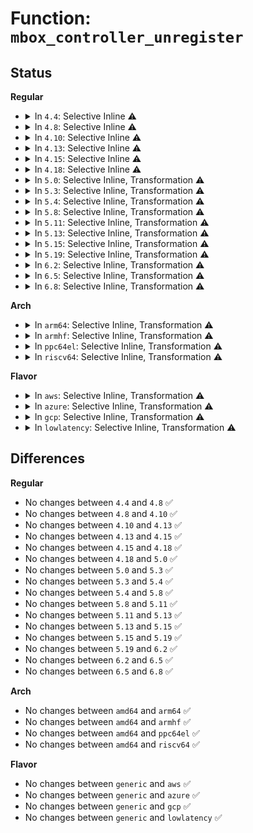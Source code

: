 # Function: <code>mbox_controller_unregister</code>

## Status
<b>Regular</b>
<ul>
<li>
<details>
<summary>In <code>4.4</code>: Selective Inline ⚠️</summary>

```c
void mbox_controller_unregister(struct mbox_controller *mbox);
```

**Collision:** Unique Global

**Inline:** Selective

**Transformation:** False

**Instances:**

```
In drivers/mailbox/mailbox.c (ffffffff816eb8f0)
Location: drivers/mailbox/mailbox.c:486
Inline: True
```
**Symbols:**

```
ffffffff816eb8f0-ffffffff816eb9a6: mbox_controller_unregister (STB_GLOBAL)
```
</details>
</li>
<li>
<details>
<summary>In <code>4.8</code>: Selective Inline ⚠️</summary>

```c
void mbox_controller_unregister(struct mbox_controller *mbox);
```

**Collision:** Unique Global

**Inline:** Selective

**Transformation:** False

**Instances:**

```
In drivers/mailbox/mailbox.c (ffffffff817503e0)
Location: drivers/mailbox/mailbox.c:486
Inline: True
```
**Symbols:**

```
ffffffff817503e0-ffffffff81750495: mbox_controller_unregister (STB_GLOBAL)
```
</details>
</li>
<li>
<details>
<summary>In <code>4.10</code>: Selective Inline ⚠️</summary>

```c
void mbox_controller_unregister(struct mbox_controller *mbox);
```

**Collision:** Unique Global

**Inline:** Selective

**Transformation:** False

**Instances:**

```
In drivers/mailbox/mailbox.c (ffffffff8177bfa0)
Location: drivers/mailbox/mailbox.c:485
Inline: True
```
**Symbols:**

```
ffffffff8177bfa0-ffffffff8177c055: mbox_controller_unregister (STB_GLOBAL)
```
</details>
</li>
<li>
<details>
<summary>In <code>4.13</code>: Selective Inline ⚠️</summary>

```c
void mbox_controller_unregister(struct mbox_controller *mbox);
```

**Collision:** Unique Global

**Inline:** Selective

**Transformation:** False

**Instances:**

```
In drivers/mailbox/mailbox.c (ffffffff8179ab00)
Location: drivers/mailbox/mailbox.c:498
Inline: True
```
**Symbols:**

```
ffffffff8179ab00-ffffffff8179aba9: mbox_controller_unregister (STB_GLOBAL)
```
</details>
</li>
<li>
<details>
<summary>In <code>4.15</code>: Selective Inline ⚠️</summary>

```c
void mbox_controller_unregister(struct mbox_controller *mbox);
```

**Collision:** Unique Global

**Inline:** Selective

**Transformation:** False

**Instances:**

```
In drivers/mailbox/mailbox.c (ffffffff81810ed0)
Location: drivers/mailbox/mailbox.c:498
Inline: True
```
**Symbols:**

```
ffffffff81810ed0-ffffffff81810f79: mbox_controller_unregister (STB_GLOBAL)
```
</details>
</li>
<li>
<details>
<summary>In <code>4.18</code>: Selective Inline ⚠️</summary>

```c
void mbox_controller_unregister(struct mbox_controller *mbox);
```

**Collision:** Unique Global

**Inline:** Selective

**Transformation:** False

**Instances:**

```
In drivers/mailbox/mailbox.c (ffffffff8185ad60)
Location: drivers/mailbox/mailbox.c:498
Inline: True
```
**Symbols:**

```
ffffffff8185ad60-ffffffff8185ae05: mbox_controller_unregister (STB_GLOBAL)
```
</details>
</li>
<li>
<details>
<summary>In <code>5.0</code>: Selective Inline, Transformation ⚠️</summary>

```c
void mbox_controller_unregister(struct mbox_controller *mbox);
```

**Collision:** Unique Global

**Inline:** Selective

**Transformation:** True

**Instances:**

```
In drivers/mailbox/mailbox.c (ffffffff8187a228)
Location: drivers/mailbox/mailbox.c:528
Inline: True
Inline callers:
  - drivers/mailbox/mailbox.c:__devm_mbox_controller_unregister
Direct callers:
  - drivers/mailbox/mailbox.c:__devm_mbox_controller_unregister
```
**Symbols:**

```
ffffffff8187a160-ffffffff8187a1fb: mbox_controller_unregister.part.14 (STB_LOCAL)
ffffffff8187a200-ffffffff8187a216: mbox_controller_unregister (STB_GLOBAL)
```
</details>
</li>
<li>
<details>
<summary>In <code>5.3</code>: Selective Inline, Transformation ⚠️</summary>

```c
void mbox_controller_unregister(struct mbox_controller *mbox);
```

**Collision:** Unique Global

**Inline:** Selective

**Transformation:** True

**Instances:**

```
In drivers/mailbox/mailbox.c (ffffffff818bf7d8)
Location: drivers/mailbox/mailbox.c:527
Inline: True
Inline callers:
  - drivers/mailbox/mailbox.c:__devm_mbox_controller_unregister
Direct callers:
  - drivers/mailbox/mailbox.c:__devm_mbox_controller_unregister
```
**Symbols:**

```
ffffffff818bf710-ffffffff818bf7a9: mbox_controller_unregister.part.0 (STB_LOCAL)
ffffffff818bf7b0-ffffffff818bf7c6: mbox_controller_unregister (STB_GLOBAL)
```
</details>
</li>
<li>
<details>
<summary>In <code>5.4</code>: Selective Inline, Transformation ⚠️</summary>

```c
void mbox_controller_unregister(struct mbox_controller *mbox);
```

**Collision:** Unique Global

**Inline:** Selective

**Transformation:** True

**Instances:**

```
In drivers/mailbox/mailbox.c (ffffffff818f2328)
Location: drivers/mailbox/mailbox.c:527
Inline: True
Inline callers:
  - drivers/mailbox/mailbox.c:__devm_mbox_controller_unregister
Direct callers:
  - drivers/mailbox/mailbox.c:__devm_mbox_controller_unregister
```
**Symbols:**

```
ffffffff818f2260-ffffffff818f22f9: mbox_controller_unregister.part.0 (STB_LOCAL)
ffffffff818f2300-ffffffff818f2316: mbox_controller_unregister (STB_GLOBAL)
```
</details>
</li>
<li>
<details>
<summary>In <code>5.8</code>: Selective Inline, Transformation ⚠️</summary>

```c
void mbox_controller_unregister(struct mbox_controller *mbox);
```

**Collision:** Unique Global

**Inline:** Selective

**Transformation:** True

**Instances:**

```
In drivers/mailbox/mailbox.c (ffffffff819c7a98)
Location: drivers/mailbox/mailbox.c:527
Inline: True
Inline callers:
  - drivers/mailbox/mailbox.c:__devm_mbox_controller_unregister
Direct callers:
  - drivers/mailbox/mailbox.c:__devm_mbox_controller_unregister
```
**Symbols:**

```
ffffffff819c79d0-ffffffff819c7a69: mbox_controller_unregister.part.0 (STB_LOCAL)
ffffffff819c7a70-ffffffff819c7a86: mbox_controller_unregister (STB_GLOBAL)
```
</details>
</li>
<li>
<details>
<summary>In <code>5.11</code>: Selective Inline, Transformation ⚠️</summary>

```c
void mbox_controller_unregister(struct mbox_controller *mbox);
```

**Collision:** Unique Global

**Inline:** Selective

**Transformation:** True

**Instances:**

```
In drivers/mailbox/mailbox.c (ffffffff819c79e8)
Location: drivers/mailbox/mailbox.c:529
Inline: True
Inline callers:
  - drivers/mailbox/mailbox.c:__devm_mbox_controller_unregister
Direct callers:
  - drivers/mailbox/mailbox.c:__devm_mbox_controller_unregister
```
**Symbols:**

```
ffffffff819c7920-ffffffff819c79b9: mbox_controller_unregister.part.0 (STB_LOCAL)
ffffffff819c79c0-ffffffff819c79d6: mbox_controller_unregister (STB_GLOBAL)
```
</details>
</li>
<li>
<details>
<summary>In <code>5.13</code>: Selective Inline, Transformation ⚠️</summary>

```c
void mbox_controller_unregister(struct mbox_controller *mbox);
```

**Collision:** Unique Global

**Inline:** Selective

**Transformation:** True

**Instances:**

```
In drivers/mailbox/mailbox.c (ffffffff819ac928)
Location: drivers/mailbox/mailbox.c:529
Inline: True
Inline callers:
  - drivers/mailbox/mailbox.c:__devm_mbox_controller_unregister
Direct callers:
  - drivers/mailbox/mailbox.c:__devm_mbox_controller_unregister
```
**Symbols:**

```
ffffffff819ac860-ffffffff819ac8f9: mbox_controller_unregister.part.0 (STB_LOCAL)
ffffffff819ac900-ffffffff819ac916: mbox_controller_unregister (STB_GLOBAL)
```
</details>
</li>
<li>
<details>
<summary>In <code>5.15</code>: Selective Inline, Transformation ⚠️</summary>

```c
void mbox_controller_unregister(struct mbox_controller *mbox);
```

**Collision:** Unique Global

**Inline:** Selective

**Transformation:** True

**Instances:**

```
In drivers/mailbox/mailbox.c (ffffffff81a5ae68)
Location: drivers/mailbox/mailbox.c:529
Inline: True
Inline callers:
  - drivers/mailbox/mailbox.c:__devm_mbox_controller_unregister
Direct callers:
  - drivers/mailbox/mailbox.c:__devm_mbox_controller_unregister
```
**Symbols:**

```
ffffffff81a5ad90-ffffffff81a5ae35: mbox_controller_unregister.part.0 (STB_LOCAL)
ffffffff81d3151a-ffffffff81d3152e: mbox_controller_unregister.part.0.cold (STB_LOCAL)
ffffffff81a5ae40-ffffffff81a5ae56: mbox_controller_unregister (STB_GLOBAL)
```
</details>
</li>
<li>
<details>
<summary>In <code>5.19</code>: Selective Inline, Transformation ⚠️</summary>

```c
void mbox_controller_unregister(struct mbox_controller *mbox);
```

**Collision:** Unique Global

**Inline:** Selective

**Transformation:** True

**Instances:**

```
In drivers/mailbox/mailbox.c (ffffffff81bca698)
Location: drivers/mailbox/mailbox.c:536
Inline: True
Inline callers:
  - drivers/mailbox/mailbox.c:__devm_mbox_controller_unregister
Direct callers:
  - drivers/mailbox/mailbox.c:__devm_mbox_controller_unregister
```
**Symbols:**

```
ffffffff81bca5a0-ffffffff81bca657: mbox_controller_unregister.part.0 (STB_LOCAL)
ffffffff81efd974-ffffffff81efd988: mbox_controller_unregister.part.0.cold (STB_LOCAL)
ffffffff81bca660-ffffffff81bca682: mbox_controller_unregister (STB_GLOBAL)
```
</details>
</li>
<li>
<details>
<summary>In <code>6.2</code>: Selective Inline, Transformation ⚠️</summary>

```c
void mbox_controller_unregister(struct mbox_controller *mbox);
```

**Collision:** Unique Global

**Inline:** Selective

**Transformation:** True

**Instances:**

```
In drivers/mailbox/mailbox.c (ffffffff81d73ce8)
Location: drivers/mailbox/mailbox.c:536
Inline: True
Inline callers:
  - drivers/mailbox/mailbox.c:__devm_mbox_controller_unregister
Direct callers:
  - drivers/mailbox/mailbox.c:__devm_mbox_controller_unregister
```
**Symbols:**

```
ffffffff81d73bd0-ffffffff81d73c87: mbox_controller_unregister.part.0 (STB_LOCAL)
ffffffff820aa20e-ffffffff820aa222: mbox_controller_unregister.part.0.cold (STB_LOCAL)
ffffffff81d73ca0-ffffffff81d73cc2: mbox_controller_unregister (STB_GLOBAL)
```
</details>
</li>
<li>
<details>
<summary>In <code>6.5</code>: Selective Inline, Transformation ⚠️</summary>

```c
void mbox_controller_unregister(struct mbox_controller *mbox);
```

**Collision:** Unique Global

**Inline:** Selective

**Transformation:** True

**Instances:**

```
In drivers/mailbox/mailbox.c (ffffffff81de1ca8)
Location: drivers/mailbox/mailbox.c:576
Inline: True
Inline callers:
  - drivers/mailbox/mailbox.c:__devm_mbox_controller_unregister
Direct callers:
  - drivers/mailbox/mailbox.c:__devm_mbox_controller_unregister
```
**Symbols:**

```
ffffffff81de1b80-ffffffff81de1c41: mbox_controller_unregister.part.0 (STB_LOCAL)
ffffffff8212b70d-ffffffff8212b721: mbox_controller_unregister.part.0.cold (STB_LOCAL)
ffffffff81de1c60-ffffffff81de1c82: mbox_controller_unregister (STB_GLOBAL)
```
</details>
</li>
<li>
<details>
<summary>In <code>6.8</code>: Selective Inline, Transformation ⚠️</summary>

```c
void mbox_controller_unregister(struct mbox_controller *mbox);
```

**Collision:** Unique Global

**Inline:** Selective

**Transformation:** True

**Instances:**

```
In drivers/mailbox/mailbox.c (ffffffff81e97c68)
Location: drivers/mailbox/mailbox.c:577
Inline: True
Inline callers:
  - drivers/mailbox/mailbox.c:__devm_mbox_controller_unregister
Direct callers:
  - drivers/mailbox/mailbox.c:__devm_mbox_controller_unregister
```
**Symbols:**

```
ffffffff81e97b40-ffffffff81e97c01: mbox_controller_unregister.part.0 (STB_LOCAL)
ffffffff8220d31f-ffffffff8220d333: mbox_controller_unregister.part.0.cold (STB_LOCAL)
ffffffff81e97c20-ffffffff81e97c42: mbox_controller_unregister (STB_GLOBAL)
```
</details>
</li>
</ul>
<b>Arch</b>
<ul>
<li>
<details>
<summary>In <code>arm64</code>: Selective Inline, Transformation ⚠️</summary>

```c
void mbox_controller_unregister(struct mbox_controller *mbox);
```

**Collision:** Unique Global

**Inline:** Selective

**Transformation:** True

**Instances:**

```
In drivers/mailbox/mailbox.c (ffff800010b7a13c)
Location: drivers/mailbox/mailbox.c:527
Inline: True
Inline callers:
  - drivers/mailbox/mailbox.c:__devm_mbox_controller_unregister
Direct callers:
  - drivers/mailbox/mailbox.c:__devm_mbox_controller_unregister
```
**Symbols:**

```
ffff800010b7a030-ffff800010b7a0ec: mbox_controller_unregister.part.0 (STB_LOCAL)
ffff800010b7a0f0-ffff800010b7a120: mbox_controller_unregister (STB_GLOBAL)
```
</details>
</li>
<li>
<details>
<summary>In <code>armhf</code>: Selective Inline, Transformation ⚠️</summary>

```c
void mbox_controller_unregister(struct mbox_controller *mbox);
```

**Collision:** Unique Global

**Inline:** Selective

**Transformation:** True

**Instances:**

```
In drivers/mailbox/mailbox.c (c0c601dc)
Location: drivers/mailbox/mailbox.c:527
Inline: True
Inline callers:
  - drivers/mailbox/mailbox.c:__devm_mbox_controller_unregister
Direct callers:
  - drivers/mailbox/mailbox.c:__devm_mbox_controller_unregister
```
**Symbols:**

```
c0c6010c-c0c601a0: mbox_controller_unregister.part.0 (STB_LOCAL)
c0c601a0-c0c601c4: mbox_controller_unregister (STB_GLOBAL)
```
</details>
</li>
<li>
<details>
<summary>In <code>ppc64el</code>: Selective Inline, Transformation ⚠️</summary>

```c
void mbox_controller_unregister(struct mbox_controller *mbox);
```

**Collision:** Unique Global

**Inline:** Selective

**Transformation:** True

**Instances:**

```
In drivers/mailbox/mailbox.c (c000000000c59ce4)
Location: drivers/mailbox/mailbox.c:527
Inline: True
Inline callers:
  - drivers/mailbox/mailbox.c:__devm_mbox_controller_unregister
Direct callers:
  - drivers/mailbox/mailbox.c:__devm_mbox_controller_unregister
```
**Symbols:**

```
c000000000c59b90-c000000000c59cb0: mbox_controller_unregister.part.0 (STB_LOCAL)
c000000000c59cb0-c000000000c59ccc: mbox_controller_unregister (STB_GLOBAL)
```
</details>
</li>
<li>
<details>
<summary>In <code>riscv64</code>: Selective Inline, Transformation ⚠️</summary>

```c
void mbox_controller_unregister(struct mbox_controller *mbox);
```

**Collision:** Unique Global

**Inline:** Selective

**Transformation:** True

**Instances:**

```
In drivers/mailbox/mailbox.c (ffffffe00072c564)
Location: drivers/mailbox/mailbox.c:527
Inline: True
Inline callers:
  - drivers/mailbox/mailbox.c:__devm_mbox_controller_unregister
Direct callers:
  - drivers/mailbox/mailbox.c:__devm_mbox_controller_unregister
```
**Symbols:**

```
ffffffe00072c482-ffffffe00072c520: mbox_controller_unregister.part.0 (STB_LOCAL)
ffffffe00072c520-ffffffe00072c54c: mbox_controller_unregister (STB_GLOBAL)
```
</details>
</li>
</ul>
<b>Flavor</b>
<ul>
<li>
<details>
<summary>In <code>aws</code>: Selective Inline, Transformation ⚠️</summary>

```c
void mbox_controller_unregister(struct mbox_controller *mbox);
```

**Collision:** Unique Global

**Inline:** Selective

**Transformation:** True

**Instances:**

```
In drivers/mailbox/mailbox.c (ffffffff81893658)
Location: drivers/mailbox/mailbox.c:527
Inline: True
Inline callers:
  - drivers/mailbox/mailbox.c:__devm_mbox_controller_unregister
Direct callers:
  - drivers/mailbox/mailbox.c:__devm_mbox_controller_unregister
```
**Symbols:**

```
ffffffff81893590-ffffffff81893629: mbox_controller_unregister.part.0 (STB_LOCAL)
ffffffff81893630-ffffffff81893646: mbox_controller_unregister (STB_GLOBAL)
```
</details>
</li>
<li>
<details>
<summary>In <code>azure</code>: Selective Inline, Transformation ⚠️</summary>

```c
void mbox_controller_unregister(struct mbox_controller *mbox);
```

**Collision:** Unique Global

**Inline:** Selective

**Transformation:** True

**Instances:**

```
In drivers/mailbox/mailbox.c (ffffffff8184bb58)
Location: drivers/mailbox/mailbox.c:527
Inline: True
Inline callers:
  - drivers/mailbox/mailbox.c:__devm_mbox_controller_unregister
Direct callers:
  - drivers/mailbox/mailbox.c:__devm_mbox_controller_unregister
```
**Symbols:**

```
ffffffff8184ba90-ffffffff8184bb29: mbox_controller_unregister.part.0 (STB_LOCAL)
ffffffff8184bb30-ffffffff8184bb46: mbox_controller_unregister (STB_GLOBAL)
```
</details>
</li>
<li>
<details>
<summary>In <code>gcp</code>: Selective Inline, Transformation ⚠️</summary>

```c
void mbox_controller_unregister(struct mbox_controller *mbox);
```

**Collision:** Unique Global

**Inline:** Selective

**Transformation:** True

**Instances:**

```
In drivers/mailbox/mailbox.c (ffffffff818e7158)
Location: drivers/mailbox/mailbox.c:527
Inline: True
Inline callers:
  - drivers/mailbox/mailbox.c:__devm_mbox_controller_unregister
Direct callers:
  - drivers/mailbox/mailbox.c:__devm_mbox_controller_unregister
```
**Symbols:**

```
ffffffff818e7090-ffffffff818e7129: mbox_controller_unregister.part.0 (STB_LOCAL)
ffffffff818e7130-ffffffff818e7146: mbox_controller_unregister (STB_GLOBAL)
```
</details>
</li>
<li>
<details>
<summary>In <code>lowlatency</code>: Selective Inline, Transformation ⚠️</summary>

```c
void mbox_controller_unregister(struct mbox_controller *mbox);
```

**Collision:** Unique Global

**Inline:** Selective

**Transformation:** True

**Instances:**

```
In drivers/mailbox/mailbox.c (ffffffff81903dd8)
Location: drivers/mailbox/mailbox.c:527
Inline: True
Inline callers:
  - drivers/mailbox/mailbox.c:__devm_mbox_controller_unregister
Direct callers:
  - drivers/mailbox/mailbox.c:__devm_mbox_controller_unregister
```
**Symbols:**

```
ffffffff81903d10-ffffffff81903da9: mbox_controller_unregister.part.0 (STB_LOCAL)
ffffffff81903db0-ffffffff81903dc6: mbox_controller_unregister (STB_GLOBAL)
```
</details>
</li>
</ul>

## Differences
<b>Regular</b>
<ul>
<li>
No changes between <code>4.4</code> and <code>4.8</code> ✅
</li>
<li>
No changes between <code>4.8</code> and <code>4.10</code> ✅
</li>
<li>
No changes between <code>4.10</code> and <code>4.13</code> ✅
</li>
<li>
No changes between <code>4.13</code> and <code>4.15</code> ✅
</li>
<li>
No changes between <code>4.15</code> and <code>4.18</code> ✅
</li>
<li>
No changes between <code>4.18</code> and <code>5.0</code> ✅
</li>
<li>
No changes between <code>5.0</code> and <code>5.3</code> ✅
</li>
<li>
No changes between <code>5.3</code> and <code>5.4</code> ✅
</li>
<li>
No changes between <code>5.4</code> and <code>5.8</code> ✅
</li>
<li>
No changes between <code>5.8</code> and <code>5.11</code> ✅
</li>
<li>
No changes between <code>5.11</code> and <code>5.13</code> ✅
</li>
<li>
No changes between <code>5.13</code> and <code>5.15</code> ✅
</li>
<li>
No changes between <code>5.15</code> and <code>5.19</code> ✅
</li>
<li>
No changes between <code>5.19</code> and <code>6.2</code> ✅
</li>
<li>
No changes between <code>6.2</code> and <code>6.5</code> ✅
</li>
<li>
No changes between <code>6.5</code> and <code>6.8</code> ✅
</li>
</ul>
<b>Arch</b>
<ul>
<li>
No changes between <code>amd64</code> and <code>arm64</code> ✅
</li>
<li>
No changes between <code>amd64</code> and <code>armhf</code> ✅
</li>
<li>
No changes between <code>amd64</code> and <code>ppc64el</code> ✅
</li>
<li>
No changes between <code>amd64</code> and <code>riscv64</code> ✅
</li>
</ul>
<b>Flavor</b>
<ul>
<li>
No changes between <code>generic</code> and <code>aws</code> ✅
</li>
<li>
No changes between <code>generic</code> and <code>azure</code> ✅
</li>
<li>
No changes between <code>generic</code> and <code>gcp</code> ✅
</li>
<li>
No changes between <code>generic</code> and <code>lowlatency</code> ✅
</li>
</ul>
